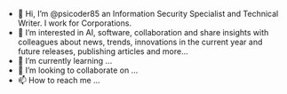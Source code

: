 - 👋 Hi, I’m @psicoder85 an Information Security Specialist and Technical Writer. I work for Corporations.
- 👀 I’m interested in AI, software, collaboration and share insights with colleagues about news, trends, innovations in the current year and future releases, publishing articles and more...
- 🌱 I’m currently learning ...
- 💞️ I’m looking to collaborate on ...
- 📫 How to reach me ...

<!---
psicoder85/psicoder85 is a ✨ special ✨ repository because its `README.md` (this file) appears on your GitHub profile.
You can click the Preview link to take a look at your changes.
--->
